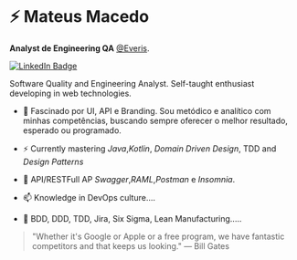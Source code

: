 # ⚡ Mateus Macedo

**Analyst de Engineering QA** [@Everis](https://github.com/everis-innolab).

[![LinkedIn Badge](https://img.shields.io/badge/linkedin--%2300EBEB?style=for-the-badge&logo=linkedin&logoColor=white)](https://www.linkedin.com/in/mateus-macedo-937a32163/)

Software Quality and Engineering Analyst. Self-taught enthusiast developing in web technologies.

- 🚀 Fascinado por UI, API e Branding. Sou metódico e analítico com minhas competências, buscando sempre oferecer o melhor resultado, esperado ou programado.

- ⚡ Currently mastering _Java_,_Kotlin_, _Domain Driven Design_, TDD and _Design Patterns_

- 💬 API/RESTFull AP _Swagger_,_RAML_,_Postman_ e _Insomnia_.

- 📫 Knowledge in DevOps culture....

- 💚 BDD, DDD, TDD, Jira, Six Sigma, Lean Manufacturing.....

> "Whether it's Google or Apple or a free program, we have fantastic competitors and that keeps us looking."
> ― Bill Gates
